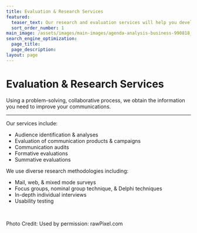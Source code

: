 ```yaml
---
title: Evaluation & Research Services
featured:
  teaser_text: Our research and evaluation services will help you develop a better understanding of your audiences, so you can improve your websites, multimedia, manuals, publications, presentations, and information campaigns.
  sort_order_number: 1 
main_image: /assets/images/main-images/agenda-analysis-business-990818_Eval_Research.jpg
search_engine_optimization:
  page_title:
  page_description:
layout: page
---
```


# Evaluation & Research Services

Using a problem-solving, collaborative process, we obtain the information you need to improve your communications.

---

Our services include:

* Audience identification & analyses
* Evaluation of communication products & campaigns
* Communication audits
* Formative evaluations
* Summative evaluations

We use diverse research methodologies including:

* Mail, web, & mixed mode surveys
* Focus groups, nominal group technique, & Delphi techniques
* In-depth individual interviews
* Usability testing

&nbsp;

Photo Credit: Used by permission: rawPixel.com

&nbsp;